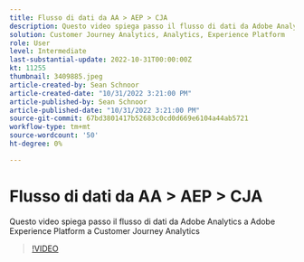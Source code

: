 ```yaml
---
title: Flusso di dati da AA > AEP > CJA
description: Questo video spiega passo il flusso di dati da Adobe Analytics a Adobe Experience Platform a Customer Journey Analytics
solution: Customer Journey Analytics, Analytics, Experience Platform
role: User
level: Intermediate
last-substantial-update: 2022-10-31T00:00:00Z
kt: 11255
thumbnail: 3409885.jpeg
article-created-by: Sean Schnoor
article-created-date: "10/31/2022 3:21:00 PM"
article-published-by: Sean Schnoor
article-published-date: "10/31/2022 3:21:00 PM"
source-git-commit: 67bd3801417b52683c0cd0d669e6104a44ab5721
workflow-type: tm+mt
source-wordcount: '50'
ht-degree: 0%

---
```



# Flusso di dati da AA > AEP > CJA

Questo video spiega passo il flusso di dati da Adobe Analytics a Adobe Experience Platform a Customer Journey Analytics

>[!VIDEO](https://video.tv.adobe.com/v/3409885/?quality=12&learn=on)
